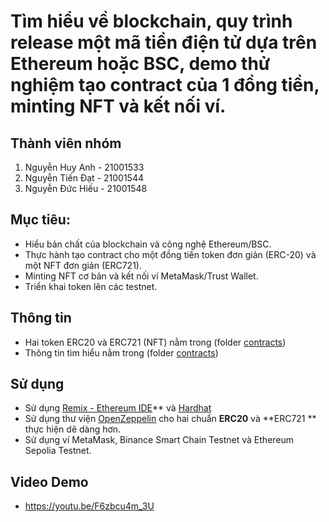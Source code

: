 # Tìm hiểu về blockchain, quy trình release một mã tiền điện tử dựa trên Ethereum hoặc BSC, demo thử nghiệm tạo contract của 1 đồng tiền, minting NFT và kết nối ví.
## Thành viên nhóm
1. Nguyễn Huy Anh - 21001533
2. Nguyễn Tiến Đạt - 21001544
3. Nguyễn Đức Hiếu - 21001548
## Mục tiêu:
- Hiểu bản chất của blockchain và công nghệ Ethereum/BSC.
- Thực hành tạo contract cho một đồng tiền token đơn giản (ERC-20) và một NFT đơn giản (ERC721).
- Minting NFT cơ bản và kết nối ví MetaMask/Trust Wallet.
- Triển khai token lên các testnet.

## Thông tin
- Hai token ERC20 và ERC721 (NFT) nằm trong (folder [contracts](https://github.com/Zukitata03/se13.1/tree/main/contracts))
- Thông tin tìm hiểu nằm trong (folder [contracts](https://github.com/Zukitata03/se13.1/tree/main/document))

## Sử dụng
- Sử dụng [Remix - Ethereum IDE](https://remix.ethereum.org/)** và [Hardhat](https://hardhat.org/)
- Sử dụng thư viện [OpenZeppelin](https://www.openzeppelin.com/) cho hai chuẩn **ERC20** và **ERC721 ** thực hiện dẽ dàng hơn.
- Sử dụng ví MetaMask, Binance Smart Chain Testnet và Ethereum Sepolia Testnet.

## Video Demo
- https://youtu.be/F6zbcu4m_3U
